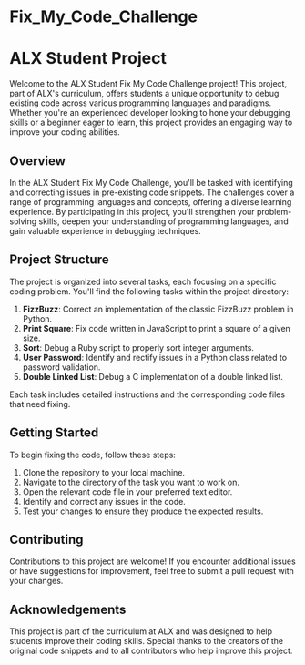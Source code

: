 # Fix_My_Code_Challenge

# ALX Student Project

Welcome to the ALX Student Fix My Code Challenge project! This project, part of ALX's curriculum, offers students a unique opportunity to debug existing code across various programming languages and paradigms. Whether you're an experienced developer looking to hone your debugging skills or a beginner eager to learn, this project provides an engaging way to improve your coding abilities.

## Overview

In the ALX Student Fix My Code Challenge, you'll be tasked with identifying and correcting issues in pre-existing code snippets. The challenges cover a range of programming languages and concepts, offering a diverse learning experience. By participating in this project, you'll strengthen your problem-solving skills, deepen your understanding of programming languages, and gain valuable experience in debugging techniques.

## Project Structure

The project is organized into several tasks, each focusing on a specific coding problem. You'll find the following tasks within the project directory:

1. **FizzBuzz**: Correct an implementation of the classic FizzBuzz problem in Python.
2. **Print Square**: Fix code written in JavaScript to print a square of a given size.
3. **Sort**: Debug a Ruby script to properly sort integer arguments.
4. **User Password**: Identify and rectify issues in a Python class related to password validation.
5. **Double Linked List**: Debug a C implementation of a double linked list.

Each task includes detailed instructions and the corresponding code files that need fixing.

## Getting Started

To begin fixing the code, follow these steps:

1. Clone the repository to your local machine.
2. Navigate to the directory of the task you want to work on.
3. Open the relevant code file in your preferred text editor.
4. Identify and correct any issues in the code.
5. Test your changes to ensure they produce the expected results.

## Contributing

Contributions to this project are welcome! If you encounter additional issues or have suggestions for improvement, feel free to submit a pull request with your changes.

## Acknowledgements

This project is part of the curriculum at ALX and was designed to help students improve their coding skills. Special thanks to the creators of the original code snippets and to all contributors who help improve this project.
